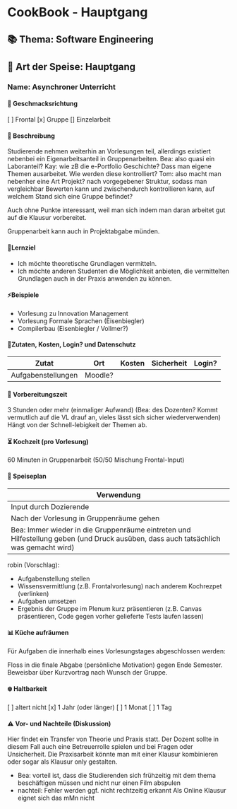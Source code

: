 # CookBook - Hauptgang
<!-- Kevin -->
## 📚 Thema: Software Engineering

## 🍲 Art der Speise:  Hauptgang
<!-- Vorspeise, Hauptgang, Desert -->

### Name: Asynchroner Unterricht

#### 🍹 Geschmacksrichtung
[ ] Frontal
[x] Gruppe
[] Einzelarbeit

#### 📄 Beschreibung 

Studierende nehmen weiterhin an Vorlesungen teil, allerdings existiert nebenbei ein Eigenarbeitsanteil in Gruppenarbeiten.
Bea: also quasi ein Laboranteil? 
Kay: wie zB die e-Portfolio Geschichte? Dass man eigene Themen ausarbeitet.
Wie werden diese kontrolliert?
Tom: also macht man nebenher eine Art Projekt? nach vorgegebener Struktur, sodass man vergleichbar Bewerten kann und zwischendurch kontrollieren kann, auf welchem Stand sich eine Gruppe befindet?

Auch ohne Punkte interessant, weil man sich indem man daran arbeitet gut auf die Klausur vorbereitet.

Gruppenarbeit kann auch in Projektabgabe münden.

#### 🏁Lernziel

* Ich möchte theoretische Grundlagen vermitteln.
* Ich möchte anderen Studenten die Möglichkeit anbieten, die vermittelten Grundlagen auch in der Praxis anwenden zu können.

#### ⚡Beispiele

- Vorlesung zu Innovation Management
- Vorlesung Formale Sprachen (Eisenbiegler)
- Compilerbau (Eisenbiegler / Vollmer?)

#### 📜Zutaten, Kosten, Login? und Datenschutz 


| Zutat | Ort | Kosten | Sicherheit |Login?|
|--|--|--|--|--|
| Aufgabenstellungen  |Moodle? | | | |


#### 🚧 Vorbereitungszeit 
3 Stunden oder mehr (einmaliger Aufwand)
(Bea: des Dozenten? Kommt vermutlich auf die VL drauf an, vieles lässt sich sicher wiederverwenden)
Hängt von der Schnell-lebigkeit der Themen ab.

#### ⏳ Kochzeit (pro Vorlesung)
60 Minuten in Gruppenarbeit (50/50 Mischung Frontal-Input)


#### 🍴 Speiseplan 


| Verwendung | 
| -------- |
| Input durch Dozierende
| Nach der Vorlesung in Gruppenräume gehen
| Bea: Immer wieder in die Gruppenräume eintreten und Hilfestellung geben (und Druck ausüben, dass auch tatsächlich was gemacht wird)
robin (Vorschlag): 
* Aufgabenstellung stellen
* Wissensvermittlung (z.B. Frontalvorlesung) nach anderem Kochrezpet (verlinken)
* Aufgaben umsetzen
* Ergebnis der Gruppe im Plenum kurz präsentieren (z.B. Canvas präsentieren, Code gegen vorher gelieferte Tests laufen lassen)


#### 📊 Küche aufräumen 
<!-- Nachbearbeitungszeit -->
Für Aufgaben die innerhalb eines Vorlesungstages abgeschlossen werden:
<!--Gibt es keine Nachbereitung für diese Idee? 
Nachsehen, Noten eintragen, Verbessern, Feedback? -->

Floss in die finale Abgabe (persönliche Motivation) gegen Ende Semester.
Beweisbar über Kurzvortrag nach Wunsch der Gruppe.


#### ❄️  Haltbarkeit 

[ ] altert nicht
[x] 1 Jahr (oder länger)
[ ] 1 Monat
[ ] 1 Tag 
 
#### ⚠️ Vor- und Nachteile (Diskussion)

Hier findet ein Transfer von Theorie und Praxis statt. Der Dozent sollte in diesem Fall auch eine Betreuerrolle spielen und bei Fragen oder Unsicherheit. Die Praxisarbeit könnte man mit einer Klausur kombinieren oder sogar als Klausur only gestalten.
* Bea: vorteil ist, dass die Studierenden sich frühzeitig mit dem thema beschäftigen müssen und nicht nur einen Film abspulen
* nachteil: Fehler werden ggf. nicht rechtzeitig erkannt 
Als Online Klausur eignet sich das mMn nicht



